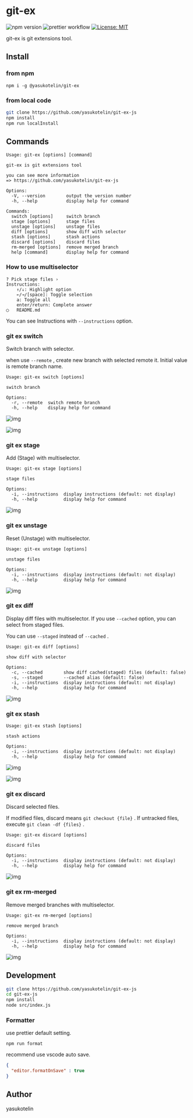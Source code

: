 # git-ex

![npm version](https://badge.fury.io/js/@yasukotelin%2Fgit-ex.svg) ![prettier workflow](https://github.com/yasukotelin/git-ex-js/actions/workflows/prettier.yml/badge.svg) [![License: MIT](https://img.shields.io/badge/License-MIT-yellow.svg)](https://opensource.org/licenses/MIT)

git-ex is git extensions tool.  

## Install

### from npm

```
npm i -g @yasukotelin/git-ex
```

### from local code

```bash
git clone https://github.com/yasukotelin/git-ex-js
npm install
npm run localInstall
```

## Commands

```
Usage: git-ex [options] [command]

git-ex is git extensions tool

you can see more information
=> https://github.com/yasukotelin/git-ex-js

Options:
  -V, --version        output the version number
  -h, --help           display help for command

Commands:
  switch [options]     switch branch
  stage [options]      stage files
  unstage [options]    unstage files
  diff [options]       show diff with selector
  stash [options]      stash actions
  discard [options]    discard files
  rm-merged [options]  remove merged branch
  help [command]       display help for command
```

### How to use multiselector

```
? Pick stage files ›  
Instructions:
    ↑/↓: Highlight option
    ←/→/[space]: Toggle selection
    a: Toggle all
    enter/return: Complete answer
◯   README.md
```

You can see Instructions with `--instructions` option.

### git ex switch

Switch branch with selector.

when use `--remote` , create new branch with selected remote it. Initial value is remote branch name.

```
Usage: git-ex switch [options]

switch branch

Options:
  -r, --remote  switch remote branch
  -h, --help    display help for command
```

![img](https://user-images.githubusercontent.com/31115673/147957478-6171990f-09e7-40e1-8205-5e71231ebb79.gif)

![img](https://user-images.githubusercontent.com/31115673/147957589-53bce884-75c7-4111-8ad5-73014ba68e60.gif)

### git ex stage

Add (Stage) with multiselector.

```
Usage: git-ex stage [options]

stage files

Options:
  -i, --instructions  display instructions (default: not display)
  -h, --help          display help for command
```

![img](https://user-images.githubusercontent.com/31115673/147958652-d54852e8-5c15-4414-8bd4-11d5faa23927.gif)

### git ex unstage

Reset (Unstage) with multiselector.

```
Usage: git-ex unstage [options]

unstage files

Options:
  -i, --instructions  display instructions (default: not display)
  -h, --help          display help for command
```

![img](https://user-images.githubusercontent.com/31115673/147958658-6ebc182a-a2b8-4dd7-a4fc-6eab510b9eb5.gif)

### git ex diff

Display diff files with multiselector. If you use `--cached` option, you can select from staged files.

You can use `--staged` instead of `--cached` .

```
Usage: git-ex diff [options]

show diff with selector

Options:
  -c, --cached        show diff cached(staged) files (default: false)
  -s, --staged        --cached alias (default: false)
  -i, --instructions  display instructions (default: not display)
  -h, --help          display help for command
```

![img](https://user-images.githubusercontent.com/31115673/147961425-8943f514-38a6-49b4-be4e-ea170c7a564a.gif)

### git ex stash

```
Usage: git-ex stash [options]

stash actions

Options:
  -i, --instructions  display instructions (default: not display)
  -h, --help          display help for command
```

![img](https://user-images.githubusercontent.com/31115673/147911812-a627034a-7175-4b20-a403-ba224e43163c.gif)

![img](https://user-images.githubusercontent.com/31115673/147911937-37b26c08-dcff-49e4-af0c-3d6d339163a9.gif)

### git ex discard

Discard selected files.

If modified files, discard means `git checkout {file}` . If untracked files, execute `git clean -df {files}` .

```
Usage: git-ex discard [options]

discard files

Options:
  -i, --instructions  display instructions (default: not display)
  -h, --help          display help for command
```

![img](https://user-images.githubusercontent.com/31115673/147961313-ed382494-95af-4918-b255-8b975fb1c451.gif)

### git ex rm-merged

Remove merged branches with multiselector.

```
Usage: git-ex rm-merged [options]

remove merged branch

Options:
  -i, --instructions  display instructions (default: not display)
  -h, --help          display help for command
```

![img](https://user-images.githubusercontent.com/31115673/147961419-6e620680-cb65-4411-b081-98c62b7731ad.gif)

## Development

```bash
git clone https://github.com/yasukotelin/git-ex-js
cd git-ex-js
npm install
node src/index.js
```

### Formatter

use prettier default setting.

```
npm run format
```

recommend use vscode auto save.

```setting.json
{
  "editor.formatOnSave" : true
}
```

## Author

yasukotelin
